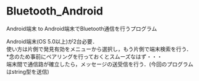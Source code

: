 # Bluetooth_Android
Android端末 to Android端末でBluetooth通信を行うプログラム

Android端末(OS 5.0以上)が2台必要．<br>
使い方は片側で発見有効をメニューから選択し，もう片側で端末検索を行う．
<br>
*念のため事前にペアリングを行っておくとスムーズなはず・・・<br>
端末間で通信路が確立したら，メッセージの送受信を行う．(今回のプログラムはstring型を送信)
